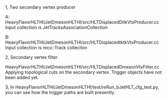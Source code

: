 1, Two secondary vertex producer

A: HeavyFlavorHLTHI/JetDmesonHLTHI/src/HLTDisplacedDitkVtxProducer.cc
Input collection is JetTracksAssociationCollection

B: HeavyFlavorHLTHI/JetDmesonHLTHI/src/HLTDisplacedtktkVtxProducer.cc
Input collection is reco::Track colleciton

2, Secondary vertex filter

HeavyFlavorHLTHI/JetDmesonHLTHI/src/HLTDisplacedDmesonVtxFilter.cc
Applying topological cuts on the secondary vertex.
Trigger objects have not been added yet.

3, In HeavyFlavorHLTHI/JetDmesonHLTHI/test/reRun_bJetHLT_cfg_test.py, you can see how the trigger paths are built presently.
